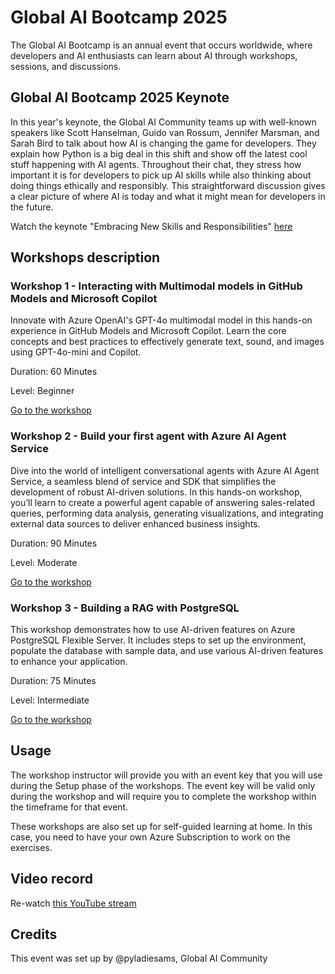 # Global AI Bootcamp 2025

The Global AI Bootcamp is an annual event that occurs worldwide, where developers and AI enthusiasts can learn about AI through workshops, sessions, and discussions.

## Global AI Bootcamp 2025 Keynote 

In this year's keynote, the Global AI Community teams up with well-known speakers like Scott Hanselman, Guido van Rossum, Jennifer Marsman, and Sarah Bird to talk about how AI is changing the game for developers. They explain how Python is a big deal in this shift and show off the latest cool stuff happening with AI agents. Throughout their chat, they stress how important it is for developers to pick up AI skills while also thinking about doing things ethically and responsibly. This straightforward discussion gives a clear picture of where AI is today and what it might mean for developers in the future.

Watch the keynote "Embracing New Skills and Responsibilities" [here](https://keynote.globalaibootcamp.com/)

## Workshops description

### Workshop 1 - Interacting with Multimodal models in GitHub Models and Microsoft Copilot

Innovate with Azure OpenAI's GPT-4o multimodal model in this hands-on experience in GitHub Models and Microsoft Copilot. Learn the core concepts and best practices to effectively generate text, sound, and images using GPT-4o-mini and Copilot.

Duration: 60 Minutes

Level: Beginner

[Go to the workshop](https://workshop-github-models.globalaibootcamp.com/)

### Workshop 2 - Build your first agent with Azure AI Agent Service

Dive into the world of intelligent conversational agents with Azure AI Agent Service, a seamless blend of service and SDK that simplifies the development of robust AI-driven solutions. In this hands-on workshop, you’ll learn to create a powerful agent capable of answering sales-related queries, performing data analysis, generating visualizations, and integrating external data sources to deliver enhanced business insights.

Duration: 90 Minutes

Level: Moderate

[Go to the workshop](https://workshop-ai-agents.globalaibootcamp.com/)

### Workshop 3 - Building a RAG with PostgreSQL

This workshop demonstrates how to use AI-driven features on Azure PostgreSQL Flexible Server. It includes steps to set up the environment, populate the database with sample data, and use various AI-driven features to enhance your application.

Duration: 75 Minutes

Level: Intermediate

[Go to the workshop](https://github.com/GlobalAICommunity/global-ai-bootcamp-2025-workshop-genai-on-postgresql)

## Usage 

The workshop instructor will provide you with an event key that you will use during the Setup phase of the workshops. The event key will be valid only during the workshop and will require you to complete the workshop within the timeframe for that event.

These workshops are also set up for self-guided learning at home. In this case, you need to have your own Azure Subscription to work on the exercises. 

## Video record
Re-watch [this YouTube stream]()

## Credits
This event was set up by @pyladiesams, Global AI Community
